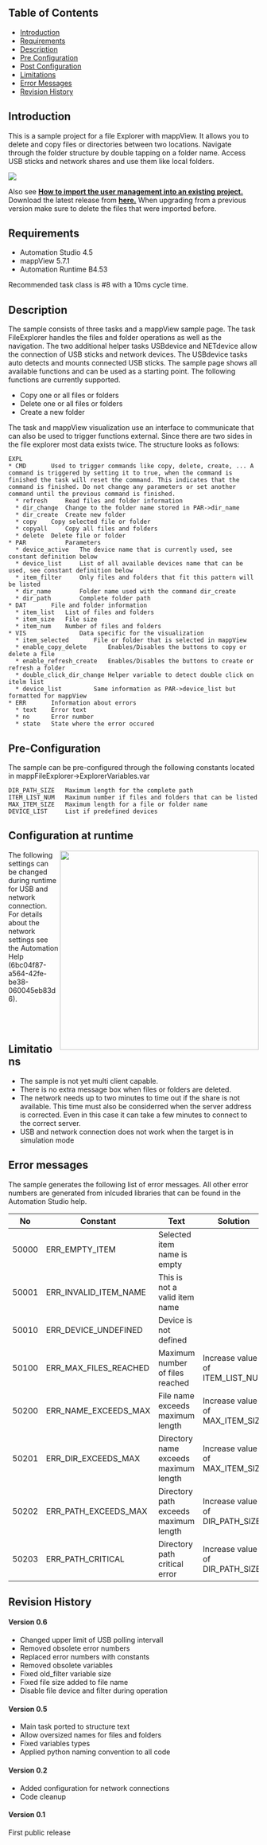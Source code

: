 ## Table of Contents
* [Introduction](#Introduction)
* [Requirements](#Requirements)
* [Description](#Description)
* [Pre Configuration](#Pre-Configuration)
* [Post Configuration](#Post-Configuration)
* [Limitations](#Limitations)
* [Error Messages](#Errors)
* [Revision History](#Revision-History)

<a name="Introduction"></a>
## Introduction
This is a sample project for a file Explorer with mappView. It allows you to delete and copy files or directories between two locations. Navigate through the folder structure by double tapping on a folder name. Access USB sticks and network shares and use them like local folders.

![](Logical/mappView/Resources/Media/screenshot_main.png)

Also see [**How to import the user management into an existing project.**](Logical/mappFileExplorer/HowToImport.pdf) Download the latest release from [**here.**](../../releases) When upgrading from a previous version make sure to delete the files that were imported before.

<a name="Requirements"></a>
## Requirements
* Automation Studio 4.5
* mappView 5.7.1
* Automation Runtime B4.53

Recommended task class is #8 with a 10ms cycle time.

<a name="Description"></a>
## Description
The sample consists of three tasks and a mappView sample page. The task FileExplorer handles the files and folder operations as well as the navigation. The two additional helper tasks USBdevice and NETdevice allow the connection of USB sticks and network devices. The USBdevice tasks auto detects and mounts connected USB sticks. The sample page shows all available functions and can be used as a starting point. The following functions are currently supported.

* Copy one or all files or folders
* Delete one or all files or folders
* Create a new folder

The task and mappView visualization use an interface to communicate that can also be used to trigger functions external. Since there are two sides in the file explorer most data exists twice. The structure looks as follows:

	EXPL
	* CMD		Used to trigger commands like copy, delete, create, ... A command is triggered by setting it to true, when the command is finished the task will reset the command. This indicates that the command is finished. Do not change any parameters or set another command until the previous command is finished. 
	  * refresh 	Read files and folder information
	  * dir_change 	Change to the folder name stored in PAR->dir_name
	  * dir_create 	Create new folder
	  * copy 	Copy selected file or folder
	  * copyall 	Copy all files and folders
	  * delete 	Delete file or folder
	* PAR 			Parameters
	  * device_active 	The device name that is currently used, see constant definition below
	  * device_list 	List of all available devices name that can be used, see constant definition below
	  * item_filter 	Only files and folders that fit this pattern will be listed
	  * dir_name 		Folder name used with the command dir_create
	  * dir_path 		Complete folder path 
	* DAT		File and folder information
	  * item_list	List of files and folders
	  * item_size	File size
	  * item_num	Number of files and folders
	* VIS				Data specific for the visualization
	  * item_selected		File or folder that is selected in mappView
	  * enable_copy_delete		Enables/Disables the buttons to copy or delete a file
	  * enable_refresh_create	Enables/Disables the buttons to create or refresh a folder
	  * double_click_dir_change	Helper variable to detect double click on itelm list
	  * device_list			Same information as PAR->device_list but formatted for mappView  
	* ERR		Information about errors
	  * text	Error text
	  * no		Error number
	  * state	State where the error occured

<a name="Pre-Configuration"></a>
## Pre-Configuration
The sample can be pre-configured through the following constants located in mappFileExplorer->ExplorerVariables.var

	DIR_PATH_SIZE 	Maximum length for the complete path
	ITEM_LIST_NUM 	Maximum number if files and folders that can be listed
	MAX_ITEM_SIZE 	Maximum length for a file or folder name
	DEVICE_LIST   	List if predefined devices

<a name="Post-Configuration"></a>
## Configuration at runtime
<img align="right" src="Logical/mappView/Resources/Media/screenshot_cfg.png" alt="" width="400"/>

The following settings can be changed during runtime for USB and network connection. For details about the network settings see the Automation Help (6bc04f87-a564-42fe-be38-060045eb83d6).
<br/><br/><br/><br/>

<a name="Limitations"></a>
## Limitations
* The sample is not yet multi client capable.
* There is no extra message box when files or folders are deleted.
* The network needs up to two minutes to time out if the share is not available. This time must also be considerred when the server address is corrected. Even in this case it can take a few minutes to connect to the correct server.
* USB and network connection does not work when the target is in simulation mode

<a name="Errors"></a>
## Error messages
The sample generates the following list of error messages. All other error numbers are generated from inlcuded libraries that can be found in the Automation Studio help.

| No | Constant | Text | Solution
|---|---|---|---|
| 50000 | ERR_EMPTY_ITEM | Selected item name is empty |  |
| 50001 | ERR_INVALID_ITEM_NAME | This is not a valid item name |  |
| 50010 | ERR_DEVICE_UNDEFINED | Device is not defined |  |
| 50100 | ERR_MAX_FILES_REACHED | Maximum number of files reached | Increase value of ITEM_LIST_NUN |
| 50200 | ERR_NAME_EXCEEDS_MAX | File name exceeds maximum length | Increase value of MAX_ITEM_SIZE |
| 50201 | ERR_DIR_EXCEEDS_MAX | Directory name exceeds maximum length | Increase value of MAX_ITEM_SIZE |
| 50202 | ERR_PATH_EXCEEDS_MAX | Directory path exceeds maximum length| Increase value of DIR_PATH_SIZE |
| 50203 | ERR_PATH_CRITICAL | Directory path critical error | Increase value of DIR_PATH_SIZE |	

<a name="Revision-History"></a>
## Revision History

#### Version 0.6
- Changed upper limit of USB polling intervall
- Removed obsolete error numbers
- Replaced error numbers with constants
- Removed obsolete variables
- Fixed old_filter variable size
- Fixed file size added to file name
- Disable file device and filter during operation

#### Version 0.5
- Main task ported to structure text
- Allow oversized names for files and folders
- Fixed variables types
- Applied python naming convention to all code

#### Version 0.2
- Added configuration for network connections
- Code cleanup

#### Version 0.1
First public release

